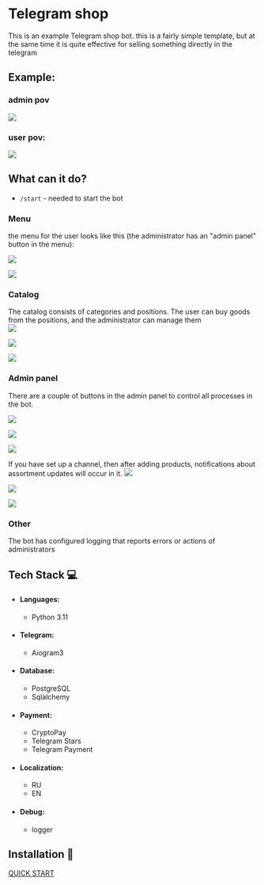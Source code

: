 # Telegram shop

This is an example Telegram shop bot.
this is a fairly simple template, but at the same time it is quite effective for selling something directly in the
telegram

## Example:

### admin pov

![](assets/admin_pov.gif)

### user pov:

![](assets/user_pov.gif)

## What can it do?

- `/start` - needed to start the bot

### Menu

the menu for the user looks like this (the administrator has an "admin panel" button in the menu):

![](assets/menu_picture.png)

![](assets/menu_as_admin_picture.png)

### Catalog

The catalog consists of categories and positions. The user can buy goods from the positions, and the administrator can
manage them  
![](assets/categories_picture.png)

![](assets/positions_picture.png)

![](assets/position_description_picture.png)

### Admin panel

There are a couple of buttons in the admin panel to control all processes in the bot.

![](assets/admin_menu_picture.png)

![](assets/shop_menu_picture.png)

![](assets/goods_management_menu_picture.png)

If you have set up a channel, then after adding products, notifications about assortment updates will occur in it.
![](assets/assortment_update.png)

![](assets/categories_management_menu_picture.png)

![](assets/user_menu_picture.png)

### Other

The bot has configured logging that reports errors or actions of administrators

## Tech Stack 💻

- #### Languages:
    - Python 3.11

- #### Telegram:
    - Aiogram3

- #### Database:
    - PostgreSQL
    - Sqlalchemy

- #### Payment:
    - CryptoPay
    - Telegram Stars
    - Telegram Payment

- #### Localization:
    - RU
    - EN

- #### Debug:
    - logger

## Installation 💾

[QUICK START](markdown/quick_start.md)